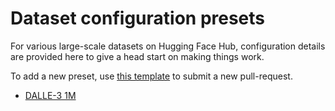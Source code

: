 # Dataset configuration presets

For various large-scale datasets on Hugging Face Hub, configuration details are provided here to give a head start on making things work.

To add a new preset, use [this template](/documentation/data_presets/preset.md) to submit a new pull-request.

- [DALLE-3 1M](/documentation/data_presets/preset_dalle3.md)


